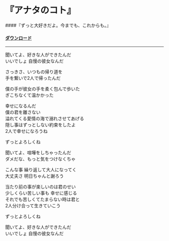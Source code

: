 # 『アナタのコト』
>   
####『ずっと大好きだよ。今までも、これからも。』
#### [ダウンロード](//drive.google.com/open?id=0B_CAtj3a1LEESEtMdWh4a2tvMXM)
-----------------------------------------------------

>
聞いてよ、好きな人ができたんだ  
いいでしょ 自慢の彼女なんだ  

>
さっきさ、いつもの帰り道を  
手を繋いで2人で帰ったんだ  

>
僕の手が彼女の手を柔く包んで歩いた  
ぎこちなくて温かかった  

>
幸せになるんだ  
僕の君を離さない  
溢れてくる愛情の海で溺れさせてあげる  
隠し事はずっとしない約束をしたよ  
2人で幸せになろうね  

>
ずっとよろしくね  

>
聞いてよ、喧嘩をしちゃったんだ  
ダメだな、もっと気をつけなくちゃ  

>
こんな事 繰り返して大人になってく  
大丈夫さ 明日ちゃんと謝ろう  

>
当たり前の事が楽しいのは君のせい  
少しくらい苦しい事も 幸せに感じる  
それでも苦しくてたまらない時は君と  
2人分け合って生きていこう  

>
ずっとよろしくね  

>
聞いてよ、好きな人ができたんだ  
いいでしょ 自慢の彼女なんだ  
